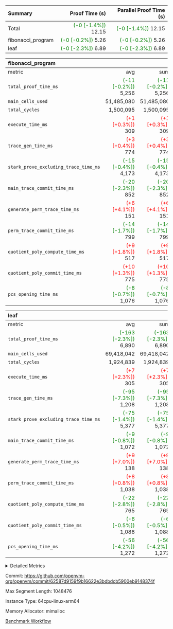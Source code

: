 | Summary | Proof Time (s) | Parallel Proof Time (s) |
|:---|---:|---:|
| Total | <span style='color: green'>(-0 [-1.4%])</span> 12.15 | <span style='color: green'>(-0 [-1.4%])</span> 12.15 |
| fibonacci_program | <span style='color: green'>(-0 [-0.2%])</span> 5.26 | <span style='color: green'>(-0 [-0.2%])</span> 5.26 |
| leaf | <span style='color: green'>(-0 [-2.3%])</span> 6.89 | <span style='color: green'>(-0 [-2.3%])</span> 6.89 |


| fibonacci_program |||||
|:---|---:|---:|---:|---:|
|metric|avg|sum|max|min|
| `total_proof_time_ms ` | <span style='color: green'>(-11 [-0.2%])</span> 5,256 | <span style='color: green'>(-11 [-0.2%])</span> 5,256 | <span style='color: green'>(-11 [-0.2%])</span> 5,256 | <span style='color: green'>(-11 [-0.2%])</span> 5,256 |
| `main_cells_used     ` |  51,485,080 |  51,485,080 |  51,485,080 |  51,485,080 |
| `total_cycles        ` |  1,500,095 |  1,500,095 |  1,500,095 |  1,500,095 |
| `execute_time_ms     ` | <span style='color: red'>(+1 [+0.3%])</span> 309 | <span style='color: red'>(+1 [+0.3%])</span> 309 | <span style='color: red'>(+1 [+0.3%])</span> 309 | <span style='color: red'>(+1 [+0.3%])</span> 309 |
| `trace_gen_time_ms   ` | <span style='color: red'>(+3 [+0.4%])</span> 774 | <span style='color: red'>(+3 [+0.4%])</span> 774 | <span style='color: red'>(+3 [+0.4%])</span> 774 | <span style='color: red'>(+3 [+0.4%])</span> 774 |
| `stark_prove_excluding_trace_time_ms` | <span style='color: green'>(-15 [-0.4%])</span> 4,173 | <span style='color: green'>(-15 [-0.4%])</span> 4,173 | <span style='color: green'>(-15 [-0.4%])</span> 4,173 | <span style='color: green'>(-15 [-0.4%])</span> 4,173 |
| `main_trace_commit_time_ms` | <span style='color: green'>(-20 [-2.3%])</span> 852 | <span style='color: green'>(-20 [-2.3%])</span> 852 | <span style='color: green'>(-20 [-2.3%])</span> 852 | <span style='color: green'>(-20 [-2.3%])</span> 852 |
| `generate_perm_trace_time_ms` | <span style='color: red'>(+6 [+4.1%])</span> 151 | <span style='color: red'>(+6 [+4.1%])</span> 151 | <span style='color: red'>(+6 [+4.1%])</span> 151 | <span style='color: red'>(+6 [+4.1%])</span> 151 |
| `perm_trace_commit_time_ms` | <span style='color: green'>(-14 [-1.7%])</span> 799 | <span style='color: green'>(-14 [-1.7%])</span> 799 | <span style='color: green'>(-14 [-1.7%])</span> 799 | <span style='color: green'>(-14 [-1.7%])</span> 799 |
| `quotient_poly_compute_time_ms` | <span style='color: red'>(+9 [+1.8%])</span> 517 | <span style='color: red'>(+9 [+1.8%])</span> 517 | <span style='color: red'>(+9 [+1.8%])</span> 517 | <span style='color: red'>(+9 [+1.8%])</span> 517 |
| `quotient_poly_commit_time_ms` | <span style='color: red'>(+10 [+1.3%])</span> 775 | <span style='color: red'>(+10 [+1.3%])</span> 775 | <span style='color: red'>(+10 [+1.3%])</span> 775 | <span style='color: red'>(+10 [+1.3%])</span> 775 |
| `pcs_opening_time_ms ` | <span style='color: green'>(-8 [-0.7%])</span> 1,076 | <span style='color: green'>(-8 [-0.7%])</span> 1,076 | <span style='color: green'>(-8 [-0.7%])</span> 1,076 | <span style='color: green'>(-8 [-0.7%])</span> 1,076 |

| leaf |||||
|:---|---:|---:|---:|---:|
|metric|avg|sum|max|min|
| `total_proof_time_ms ` | <span style='color: green'>(-163 [-2.3%])</span> 6,890 | <span style='color: green'>(-163 [-2.3%])</span> 6,890 | <span style='color: green'>(-163 [-2.3%])</span> 6,890 | <span style='color: green'>(-163 [-2.3%])</span> 6,890 |
| `main_cells_used     ` |  69,418,042 |  69,418,042 |  69,418,042 |  69,418,042 |
| `total_cycles        ` |  1,924,839 |  1,924,839 |  1,924,839 |  1,924,839 |
| `execute_time_ms     ` | <span style='color: red'>(+7 [+2.3%])</span> 305 | <span style='color: red'>(+7 [+2.3%])</span> 305 | <span style='color: red'>(+7 [+2.3%])</span> 305 | <span style='color: red'>(+7 [+2.3%])</span> 305 |
| `trace_gen_time_ms   ` | <span style='color: green'>(-95 [-7.3%])</span> 1,208 | <span style='color: green'>(-95 [-7.3%])</span> 1,208 | <span style='color: green'>(-95 [-7.3%])</span> 1,208 | <span style='color: green'>(-95 [-7.3%])</span> 1,208 |
| `stark_prove_excluding_trace_time_ms` | <span style='color: green'>(-75 [-1.4%])</span> 5,377 | <span style='color: green'>(-75 [-1.4%])</span> 5,377 | <span style='color: green'>(-75 [-1.4%])</span> 5,377 | <span style='color: green'>(-75 [-1.4%])</span> 5,377 |
| `main_trace_commit_time_ms` | <span style='color: green'>(-9 [-0.8%])</span> 1,072 | <span style='color: green'>(-9 [-0.8%])</span> 1,072 | <span style='color: green'>(-9 [-0.8%])</span> 1,072 | <span style='color: green'>(-9 [-0.8%])</span> 1,072 |
| `generate_perm_trace_time_ms` | <span style='color: red'>(+9 [+7.0%])</span> 138 | <span style='color: red'>(+9 [+7.0%])</span> 138 | <span style='color: red'>(+9 [+7.0%])</span> 138 | <span style='color: red'>(+9 [+7.0%])</span> 138 |
| `perm_trace_commit_time_ms` | <span style='color: red'>(+8 [+0.8%])</span> 1,038 | <span style='color: red'>(+8 [+0.8%])</span> 1,038 | <span style='color: red'>(+8 [+0.8%])</span> 1,038 | <span style='color: red'>(+8 [+0.8%])</span> 1,038 |
| `quotient_poly_compute_time_ms` | <span style='color: green'>(-22 [-2.8%])</span> 765 | <span style='color: green'>(-22 [-2.8%])</span> 765 | <span style='color: green'>(-22 [-2.8%])</span> 765 | <span style='color: green'>(-22 [-2.8%])</span> 765 |
| `quotient_poly_commit_time_ms` | <span style='color: green'>(-6 [-0.5%])</span> 1,088 | <span style='color: green'>(-6 [-0.5%])</span> 1,088 | <span style='color: green'>(-6 [-0.5%])</span> 1,088 | <span style='color: green'>(-6 [-0.5%])</span> 1,088 |
| `pcs_opening_time_ms ` | <span style='color: green'>(-56 [-4.2%])</span> 1,272 | <span style='color: green'>(-56 [-4.2%])</span> 1,272 | <span style='color: green'>(-56 [-4.2%])</span> 1,272 | <span style='color: green'>(-56 [-4.2%])</span> 1,272 |



<details>
<summary>Detailed Metrics</summary>

| group | num_segments | keygen_time_ms | commit_exe_time_ms |
| --- | --- | --- | --- |
| fibonacci_program | 1 | 401 | 5 | 

| group | air_name | quotient_deg | interactions | constraints |
| --- | --- | --- | --- | --- |
| fibonacci_program | AccessAdapterAir<16> | 4 | 5 | 11 | 
| fibonacci_program | AccessAdapterAir<2> | 4 | 5 | 11 | 
| fibonacci_program | AccessAdapterAir<32> | 4 | 5 | 11 | 
| fibonacci_program | AccessAdapterAir<4> | 4 | 5 | 11 | 
| fibonacci_program | AccessAdapterAir<64> | 4 | 5 | 11 | 
| fibonacci_program | AccessAdapterAir<8> | 4 | 5 | 11 | 
| fibonacci_program | BitwiseOperationLookupAir<8> | 2 | 2 | 4 | 
| fibonacci_program | MemoryMerkleAir<8> | 4 | 4 | 38 | 
| fibonacci_program | PersistentBoundaryAir<8> | 4 | 3 | 5 | 
| fibonacci_program | PhantomAir | 4 | 3 | 4 | 
| fibonacci_program | Poseidon2PeripheryAir<BabyBearParameters>, 1> | 2 | 1 | 286 | 
| fibonacci_program | ProgramAir | 1 | 1 | 4 | 
| fibonacci_program | RangeTupleCheckerAir<2> | 1 | 1 | 4 | 
| fibonacci_program | Rv32HintStoreAir | 4 | 19 | 21 | 
| fibonacci_program | VariableRangeCheckerAir | 1 | 1 | 4 | 
| fibonacci_program | VmAirWrapper<Rv32BaseAluAdapterAir, BaseAluCoreAir<4, 8> | 4 | 19 | 30 | 
| fibonacci_program | VmAirWrapper<Rv32BaseAluAdapterAir, LessThanCoreAir<4, 8> | 4 | 17 | 35 | 
| fibonacci_program | VmAirWrapper<Rv32BaseAluAdapterAir, ShiftCoreAir<4, 8> | 4 | 23 | 84 | 
| fibonacci_program | VmAirWrapper<Rv32BranchAdapterAir, BranchEqualCoreAir<4> | 4 | 11 | 17 | 
| fibonacci_program | VmAirWrapper<Rv32BranchAdapterAir, BranchLessThanCoreAir<4, 8> | 4 | 13 | 32 | 
| fibonacci_program | VmAirWrapper<Rv32CondRdWriteAdapterAir, Rv32JalLuiCoreAir> | 4 | 10 | 15 | 
| fibonacci_program | VmAirWrapper<Rv32JalrAdapterAir, Rv32JalrCoreAir> | 4 | 16 | 16 | 
| fibonacci_program | VmAirWrapper<Rv32LoadStoreAdapterAir, LoadSignExtendCoreAir<4, 8> | 4 | 18 | 21 | 
| fibonacci_program | VmAirWrapper<Rv32LoadStoreAdapterAir, LoadStoreCoreAir<4> | 4 | 17 | 27 | 
| fibonacci_program | VmAirWrapper<Rv32MultAdapterAir, DivRemCoreAir<4, 8> | 4 | 25 | 72 | 
| fibonacci_program | VmAirWrapper<Rv32MultAdapterAir, MulHCoreAir<4, 8> | 4 | 24 | 23 | 
| fibonacci_program | VmAirWrapper<Rv32MultAdapterAir, MultiplicationCoreAir<4, 8> | 4 | 19 | 13 | 
| fibonacci_program | VmAirWrapper<Rv32RdWriteAdapterAir, Rv32AuipcCoreAir> | 4 | 11 | 12 | 
| fibonacci_program | VmConnectorAir | 4 | 3 | 8 | 
| leaf | AccessAdapterAir<2> | 4 | 5 | 11 | 
| leaf | AccessAdapterAir<4> | 4 | 5 | 11 | 
| leaf | AccessAdapterAir<8> | 4 | 5 | 11 | 
| leaf | FriReducedOpeningAir | 4 | 31 | 52 | 
| leaf | NativePoseidon2Air<BabyBearParameters>, 1> | 4 | 176 | 555 | 
| leaf | PhantomAir | 4 | 3 | 4 | 
| leaf | ProgramAir | 1 | 1 | 4 | 
| leaf | VariableRangeCheckerAir | 1 | 1 | 4 | 
| leaf | VmAirWrapper<AluNativeAdapterAir, FieldArithmeticCoreAir> | 4 | 15 | 23 | 
| leaf | VmAirWrapper<BranchNativeAdapterAir, BranchEqualCoreAir<1> | 4 | 11 | 22 | 
| leaf | VmAirWrapper<JalNativeAdapterAir, JalCoreAir> | 4 | 7 | 6 | 
| leaf | VmAirWrapper<NativeAdapterAir<2, 0>, PublicValuesCoreAir> | 4 | 11 | 23 | 
| leaf | VmAirWrapper<NativeLoadStoreAdapterAir<1>, NativeLoadStoreCoreAir<1> | 4 | 15 | 16 | 
| leaf | VmAirWrapper<NativeLoadStoreAdapterAir<4>, NativeLoadStoreCoreAir<4> | 4 | 15 | 16 | 
| leaf | VmAirWrapper<NativeVectorizedAdapterAir<4>, FieldExtensionCoreAir> | 4 | 15 | 23 | 
| leaf | VmConnectorAir | 4 | 3 | 8 | 
| leaf | VolatileBoundaryAir | 4 | 4 | 16 | 

| group | air_name | idx | rows | prep_cols | perm_cols | main_cols | cells |
| --- | --- | --- | --- | --- | --- | --- | --- |
| leaf | AccessAdapterAir<2> | 0 | 262,144 |  | 12 | 11 | 6,029,312 | 
| leaf | AccessAdapterAir<4> | 0 | 131,072 |  | 12 | 13 | 3,276,800 | 
| leaf | AccessAdapterAir<8> | 0 | 512 |  | 12 | 17 | 14,848 | 
| leaf | FriReducedOpeningAir | 0 | 131,072 |  | 36 | 25 | 7,995,392 | 
| leaf | NativePoseidon2Air<BabyBearParameters>, 1> | 0 | 32,768 |  | 216 | 399 | 20,152,320 | 
| leaf | PhantomAir | 0 | 32,768 |  | 8 | 6 | 458,752 | 
| leaf | ProgramAir | 0 | 131,072 |  | 8 | 10 | 2,359,296 | 
| leaf | VariableRangeCheckerAir | 0 | 262,144 | 2 | 8 | 1 | 2,359,296 | 
| leaf | VmAirWrapper<AluNativeAdapterAir, FieldArithmeticCoreAir> | 0 | 1,048,576 |  | 20 | 29 | 51,380,224 | 
| leaf | VmAirWrapper<BranchNativeAdapterAir, BranchEqualCoreAir<1> | 0 | 524,288 |  | 16 | 23 | 20,447,232 | 
| leaf | VmAirWrapper<JalNativeAdapterAir, JalCoreAir> | 0 | 65,536 |  | 12 | 9 | 1,376,256 | 
| leaf | VmAirWrapper<NativeAdapterAir<2, 0>, PublicValuesCoreAir> | 0 | 64 |  | 16 | 23 | 2,496 | 
| leaf | VmAirWrapper<NativeLoadStoreAdapterAir<1>, NativeLoadStoreCoreAir<1> | 0 | 524,288 |  | 24 | 22 | 24,117,248 | 
| leaf | VmAirWrapper<NativeLoadStoreAdapterAir<4>, NativeLoadStoreCoreAir<4> | 0 | 65,536 |  | 24 | 31 | 3,604,480 | 
| leaf | VmAirWrapper<NativeVectorizedAdapterAir<4>, FieldExtensionCoreAir> | 0 | 65,536 |  | 20 | 38 | 3,801,088 | 
| leaf | VmConnectorAir | 0 | 2 | 1 | 8 | 4 | 24 | 
| leaf | VolatileBoundaryAir | 0 | 524,288 |  | 8 | 11 | 9,961,472 | 

| group | air_name | segment | rows | prep_cols | perm_cols | main_cols | cells |
| --- | --- | --- | --- | --- | --- | --- | --- |
| fibonacci_program | AccessAdapterAir<8> | 0 | 32 |  | 12 | 17 | 928 | 
| fibonacci_program | BitwiseOperationLookupAir<8> | 0 | 65,536 | 3 | 8 | 2 | 655,360 | 
| fibonacci_program | MemoryMerkleAir<8> | 0 | 256 |  | 12 | 32 | 11,264 | 
| fibonacci_program | PersistentBoundaryAir<8> | 0 | 32 |  | 8 | 20 | 896 | 
| fibonacci_program | PhantomAir | 0 | 2 |  | 8 | 6 | 28 | 
| fibonacci_program | Poseidon2PeripheryAir<BabyBearParameters>, 1> | 0 | 256 |  | 8 | 300 | 78,848 | 
| fibonacci_program | ProgramAir | 0 | 4,096 |  | 8 | 10 | 73,728 | 
| fibonacci_program | RangeTupleCheckerAir<2> | 0 | 524,288 | 2 | 8 | 1 | 4,718,592 | 
| fibonacci_program | Rv32HintStoreAir | 0 | 4 |  | 24 | 32 | 224 | 
| fibonacci_program | VariableRangeCheckerAir | 0 | 262,144 | 2 | 8 | 1 | 2,359,296 | 
| fibonacci_program | VmAirWrapper<Rv32BaseAluAdapterAir, BaseAluCoreAir<4, 8> | 0 | 1,048,576 |  | 28 | 36 | 67,108,864 | 
| fibonacci_program | VmAirWrapper<Rv32BaseAluAdapterAir, LessThanCoreAir<4, 8> | 0 | 524,288 |  | 24 | 37 | 31,981,568 | 
| fibonacci_program | VmAirWrapper<Rv32BranchAdapterAir, BranchEqualCoreAir<4> | 0 | 262,144 |  | 16 | 26 | 11,010,048 | 
| fibonacci_program | VmAirWrapper<Rv32BranchAdapterAir, BranchLessThanCoreAir<4, 8> | 0 | 4 |  | 20 | 32 | 208 | 
| fibonacci_program | VmAirWrapper<Rv32CondRdWriteAdapterAir, Rv32JalLuiCoreAir> | 0 | 131,072 |  | 16 | 18 | 4,456,448 | 
| fibonacci_program | VmAirWrapper<Rv32JalrAdapterAir, Rv32JalrCoreAir> | 0 | 16 |  | 20 | 28 | 768 | 
| fibonacci_program | VmAirWrapper<Rv32LoadStoreAdapterAir, LoadStoreCoreAir<4> | 0 | 16 |  | 28 | 40 | 1,088 | 
| fibonacci_program | VmAirWrapper<Rv32RdWriteAdapterAir, Rv32AuipcCoreAir> | 0 | 8 |  | 16 | 21 | 296 | 
| fibonacci_program | VmConnectorAir | 0 | 2 | 1 | 8 | 4 | 24 | 

| group | idx | trace_gen_time_ms | total_proof_time_ms | total_cycles | total_cells | stark_prove_excluding_trace_time_ms | quotient_poly_compute_time_ms | quotient_poly_commit_time_ms | perm_trace_commit_time_ms | pcs_opening_time_ms | main_trace_commit_time_ms | main_cells_used | generate_perm_trace_time_ms | execute_time_ms |
| --- | --- | --- | --- | --- | --- | --- | --- | --- | --- | --- | --- | --- | --- | --- |
| leaf | 0 | 1,208 | 6,890 | 1,924,839 | 157,336,536 | 5,377 | 765 | 1,088 | 1,038 | 1,272 | 1,072 | 69,418,042 | 138 | 305 | 

| group | segment | trace_gen_time_ms | total_proof_time_ms | total_cycles | total_cells | stark_prove_excluding_trace_time_ms | quotient_poly_compute_time_ms | quotient_poly_commit_time_ms | perm_trace_commit_time_ms | pcs_opening_time_ms | main_trace_commit_time_ms | main_cells_used | generate_perm_trace_time_ms | execute_time_ms |
| --- | --- | --- | --- | --- | --- | --- | --- | --- | --- | --- | --- | --- | --- | --- |
| fibonacci_program | 0 | 774 | 5,256 | 1,500,095 | 122,458,476 | 4,173 | 517 | 775 | 799 | 1,076 | 852 | 51,485,080 | 151 | 309 | 

</details>


Commit: https://github.com/openvm-org/openvm/commit/62587d9159f9b16622e3bdbdcb5900eb9148374f

Max Segment Length: 1048476

Instance Type: 64cpu-linux-arm64

Memory Allocator: mimalloc

[Benchmark Workflow](https://github.com/openvm-org/openvm/actions/runs/13046185940)
